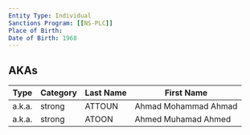 ```yaml
---
Entity Type: Individual
Sanctions Program: [[NS-PLC]]
Place of Birth: 
Date of Birth: 1968
---
```



## AKAs
| Type | Category | Last Name | First Name |
|------|----------|-----------|------------|
| a.k.a. | strong | ATTOUN | Ahmad Mohammad Ahmad |
| a.k.a. | strong | ATOON | Ahmed Muhamad Ahmed |

